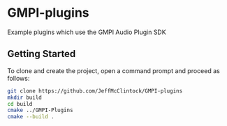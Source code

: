 # GMPI-plugins
Example plugins which use the GMPI Audio Plugin SDK

## Getting Started

To clone and create the project, open a command prompt and proceed as follows:

```sh
git clone https://github.com/JeffMcClintock/GMPI-plugins
mkdir build
cd build
cmake ../GMPI-Plugins
cmake --build .
```